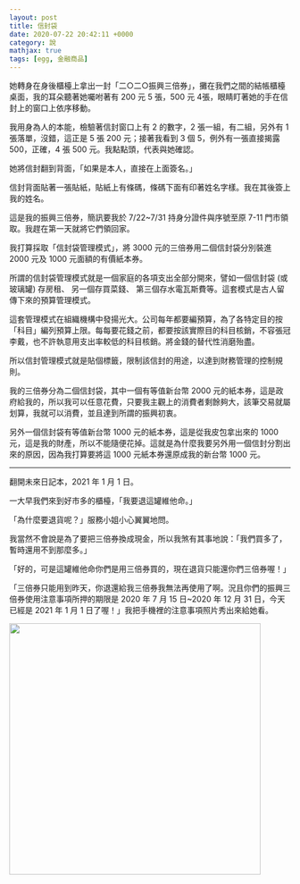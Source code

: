 ```yaml
---
layout: post
title: 信封袋
date: 2020-07-22 20:42:11 +0000
category: 說
mathjax: true
tags: [egg, 金融商品]
---
```

 
她轉身在身後櫃檯上拿出一封「二○二○振興三倍券」，攤在我們之間的結帳櫃檯桌面，我的耳朵聽著她囑咐著有 200 元 5 張，500 元 4張，眼睛盯著她的手在信封上的窗口上依序移動。

我用身為人的本能，檢驗著信封窗口上有 2 的數字，2 張一組，有二組，另外有 1 張落單，沒錯，這正是 5 張 200 元；接著我看到 3 個 5，例外有一張直接揭露 500，正確，4 張 500 元。我點點頭，代表與她確認。

<!--more-->

她將信封翻到背面，「如果是本人，直接在上面簽名。」

信封背面貼著一張貼紙，貼紙上有條碼，條碼下面有印著姓名字樣。我在其後簽上我的姓名。

這是我的振興三倍券，簡訊要我於 7/22~7/31 持身分證件與序號至原 7-11 門市領取。我趕在第一天就將它們領回家。

我打算採取「信封袋管理模式」，將 3000 元的三倍券用二個信封袋分別裝進 2000 元及 1000 元面額的有價紙本券。

所謂的信封袋管理模式就是一個家庭的各項支出全部分開來，譬如一個信封袋 (或玻璃罐) 存房租、 另一個存買菜錢、 第三個存水電瓦斯費等。這套模式是古人留傳下來的預算管理模式。

這套管理模式在組織機構中發揚光大。公司每年都要編預算，為了各特定目的按「科目」編列預算上限。每每要花錢之前，都要按該實際目的科目核銷，不容張冠李戴，也不許執意用支出率較低的科目核銷。將金錢的替代性消磨殆盡。

所以信封管理模式就是貼個標籤，限制該信封的用途，以達到財務管理的控制規則。

我的三倍券分為二個信封袋，其中一個有等值新台幣 2000 元的紙本券，這是政府給我的，所以我可以任意花費，只要我主觀上的消費者剩餘夠大，該筆交易就屬划算，我就可以消費，並且達到所謂的振興初衷。

另外一個信封袋有等值新台幣 1000 元的紙本券，這是從我皮包拿出來的 1000 元，這是我的財產，所以不能隨便花掉。這就是為什麼我要另外用一個信封分割出來的原因，因為我打算要將這 1000 元紙本券還原成我的新台幣 1000 元。


*********

翻開未來日記本，2021 年 1 月 1 日。

一大早我們來到好市多的櫃檯，「我要退這罐維他命。」

「為什麼要退貨呢？」服務小姐小心翼翼地問。

我當然不會說是為了要把三倍券換成現金，所以我煞有其事地說：「我們買多了，暫時還用不到那麼多。」

「好的，可是這罐維他命你們是用三倍券買的，現在退貨只能還你們三倍券喔！」

「三倍券只能用到昨天，你退還給我三倍券我無法再使用了啊。況且你們的振興三倍券使用注意事項所押的期限是 2020 年 7 月 15 日~2020 年 12 月 31 日，今天已經是 2021 年 1 月 1 日了喔！」我把手機裡的注意事項照片秀出來給她看。

<img src="https://doltegg.github.io/blog/assets/images/2020/costco.jpg" style="width:450px;"/>
